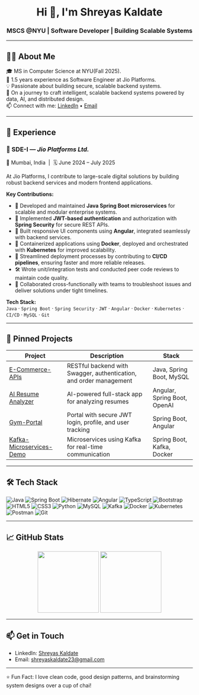 <h1 align="center">Hi 👋, I'm Shreyas Kaldate</h1>
<h3 align="center">MSCS @NYU | Software Developer | Building Scalable Systems</h3>

---

## 👨‍💻 About Me

🎓 MS in Computer Science at NYU(Fall 2025).  
💼 1.5 years experience as Software Engineer at Jio Platforms.  
💡 Passionate about building secure, scalable backend systems.  
🧠 On a journey to craft intelligent, scalable backend systems powered by data, AI, and distributed design.    
📫 Connect with me: [LinkedIn](https://linkedin.com/in/shreyaskaldate) • [Email](mailto:shreyaskaldate191@gmail.com)

---

## 💼 Experience

### 🚀 SDE-I — *Jio Platforms Ltd.*
📍 Mumbai, India &nbsp;|&nbsp; 🗓️ June 2024 – July 2025

At Jio Platforms, I contribute to large-scale digital solutions by building robust backend services and modern frontend applications.

**Key Contributions:**
- 🔧 Developed and maintained **Java Spring Boot microservices** for scalable and modular enterprise systems.
- 🔐 Implemented **JWT-based authentication** and authorization with **Spring Security** for secure REST APIs.
- 🧠 Built responsive UI components using **Angular**, integrated seamlessly with backend services.
- 🐳 Containerized applications using **Docker**, deployed and orchestrated with **Kubernetes** for improved scalability.
- 🚀 Streamlined deployment processes by contributing to **CI/CD pipelines**, ensuring faster and more reliable releases.
- 🛠 Wrote unit/integration tests and conducted peer code reviews to maintain code quality.
- 🤝 Collaborated cross-functionally with teams to troubleshoot issues and deliver solutions under tight timelines.

**Tech Stack:**  
`Java` · `Spring Boot` · `Spring Security` · `JWT` · `Angular` · `Docker` · `Kubernetes` · `CI/CD` · `MySQL` · `Git`

---

## 📌 Pinned Projects

| Project | Description | Stack |
|--------|-------------|--------|
| [E-Commerce-APIs](https://github.com/Shreyas191/E-Commerce-APIs) | RESTful backend with Swagger, authentication, and order management | Java, Spring Boot, MySQL |
| [AI Resume Analyzer](https://github.com/Shreyas191) | AI-powered full-stack app for analyzing resumes | Angular, Spring Boot, OpenAI |
| [Gym-Portal](https://github.com/Shreyas191) | Portal with secure JWT login, profile, and user tracking | Spring Boot, Angular |
| [Kafka-Microservices-Demo](https://github.com/Shreyas191) | Microservices using Kafka for real-time communication | Spring Boot, Kafka, Docker |

---

## 🛠 Tech Stack

![Java](https://img.shields.io/badge/Java-ED8B00?style=flat&logo=java&logoColor=white)
![Spring Boot](https://img.shields.io/badge/Spring_Boot-6DB33F?style=flat&logo=spring-boot&logoColor=white)
![Hibernate](https://img.shields.io/badge/Hibernate-59666C?style=flat&logo=hibernate)
![Angular](https://img.shields.io/badge/Angular-DD0031?style=flat&logo=angular&logoColor=white)
![TypeScript](https://img.shields.io/badge/TypeScript-3178C6?style=flat&logo=typescript&logoColor=white)
![Bootstrap](https://img.shields.io/badge/Bootstrap-7952B3?style=flat&logo=bootstrap&logoColor=white)
![HTML5](https://img.shields.io/badge/HTML5-E34F26?style=flat&logo=html5&logoColor=white)
![CSS3](https://img.shields.io/badge/CSS3-1572B6?style=flat&logo=css3&logoColor=white)
![Python](https://img.shields.io/badge/Python-3776AB?style=flat&logo=python&logoColor=white)
![MySQL](https://img.shields.io/badge/MySQL-005C84?style=flat&logo=mysql&logoColor=white)
![Kafka](https://img.shields.io/badge/Kafka-231F20?style=flat&logo=apache-kafka)
![Docker](https://img.shields.io/badge/Docker-2496ED?style=flat&logo=docker&logoColor=white)
![Kubernetes](https://img.shields.io/badge/Kubernetes-326CE5?style=flat&logo=kubernetes&logoColor=white)
![Postman](https://img.shields.io/badge/Postman-FF6C37?style=flat&logo=postman&logoColor=white)
![Git](https://img.shields.io/badge/Git-F05032?style=flat&logo=git&logoColor=white)


---

## 📈 GitHub Stats

<p align="center">
  <img src="https://github-readme-stats.vercel.app/api?username=Shreyas191&show_icons=true&theme=radical" height="165">
  <img src="https://github-readme-stats.vercel.app/api/top-langs/?username=Shreyas191&layout=compact&theme=radical" height="165">
</p>

---

## 📫 Get in Touch

- LinkedIn: [Shreyas Kaldate](https://www.linkedin.com/in/shreyaskaldate)
- Email: [shreyaskaldate23@gmail.com](mailto:shreyaskaldate23@gmail.com)

---

⭐ Fun Fact: I love clean code, good design patterns, and brainstorming system designs over a cup of chai!
